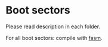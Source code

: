 Boot sectors
============

Please read description in each folder.

For all boot sectors: compile with [fasm](http://flatassembler.net/ "flat assembler").